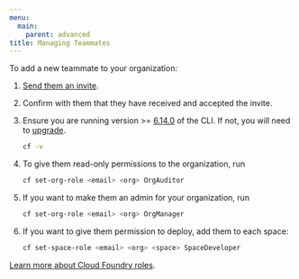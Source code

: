 ```yaml
---
menu:
  main:
    parent: advanced
title: Managing Teammates
---
```


To add a new teammate to your organization:

1. [Send them an invite](https://login.cloud.gov/invitations/new).
1. Confirm with them that they have received and accepted the invite.
1. Ensure you are running version >= [6.14.0](https://github.com/cloudfoundry/cli/releases/tag/v6.14.0) of the CLI. If not, you will need to [upgrade](https://docs.cloudfoundry.org/devguide/installcf/install-go-cli.html).

    ```bash
    cf -v
    ```

1. To give them read-only permissions to the organization, run

    ```bash
    cf set-org-role <email> <org> OrgAuditor
    ```

1. If you want to make them an admin for your organization, run

    ```bash
    cf set-org-role <email> <org> OrgManager
    ```

1. If you want to give them permission to deploy, add them to each space:

    ```bash
    cf set-space-role <email> <org> <space> SpaceDeveloper
    ```

[Learn more about Cloud Foundry roles](https://docs.cloudfoundry.org/concepts/roles.html).
